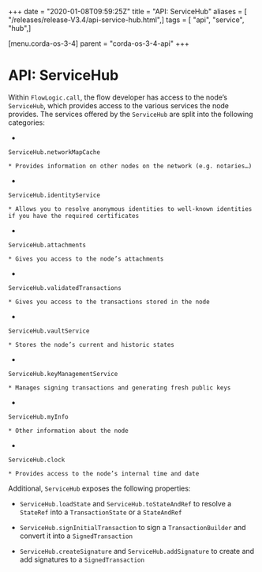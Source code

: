 +++
date = "2020-01-08T09:59:25Z"
title = "API: ServiceHub"
aliases = [ "/releases/release-V3.4/api-service-hub.html",]
tags = [ "api", "service", "hub",]

[menu.corda-os-3-4]
parent = "corda-os-3-4-api"
+++


# API: ServiceHub

Within `FlowLogic.call`, the flow developer has access to the node’s `ServiceHub`, which provides access to the
            various services the node provides. The services offered by the `ServiceHub` are split into the following categories:


* 

`ServiceHub.networkMapCache`

    * Provides information on other nodes on the network (e.g. notaries…)



* 

`ServiceHub.identityService`

    * Allows you to resolve anonymous identities to well-known identities if you have the required certificates



* 

`ServiceHub.attachments`

    * Gives you access to the node’s attachments



* 

`ServiceHub.validatedTransactions`

    * Gives you access to the transactions stored in the node



* 

`ServiceHub.vaultService`

    * Stores the node’s current and historic states



* 

`ServiceHub.keyManagementService`

    * Manages signing transactions and generating fresh public keys



* 

`ServiceHub.myInfo`

    * Other information about the node



* 

`ServiceHub.clock`

    * Provides access to the node’s internal time and date



Additional, `ServiceHub` exposes the following properties:


* `ServiceHub.loadState` and `ServiceHub.toStateAndRef` to resolve a `StateRef` into a `TransactionState` or
                    a `StateAndRef`


* `ServiceHub.signInitialTransaction` to sign a `TransactionBuilder` and convert it into a `SignedTransaction`


* `ServiceHub.createSignature` and `ServiceHub.addSignature` to create and add signatures to a `SignedTransaction`



